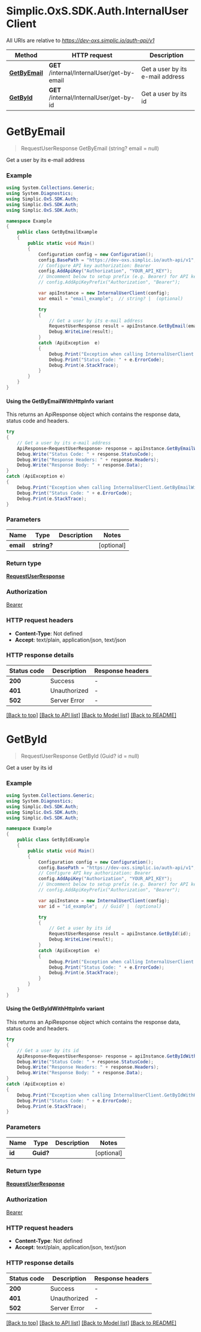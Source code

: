 # Simplic.OxS.SDK.Auth.InternalUserClient

All URIs are relative to *https://dev-oxs.simplic.io/auth-api/v1*

| Method | HTTP request | Description |
|--------|--------------|-------------|
| [**GetByEmail**](InternalUserClient.md#internalinternalusergetbyemailget) | **GET** /internal/InternalUser/get-by-email | Get a user by its e-mail address |
| [**GetById**](InternalUserClient.md#internalinternalusergetbyidget) | **GET** /internal/InternalUser/get-by-id | Get a user by its id |

<a id="internalinternalusergetbyemailget"></a>
# **GetByEmail**
> RequestUserResponse GetByEmail (string? email = null)

Get a user by its e-mail address

### Example
```csharp
using System.Collections.Generic;
using System.Diagnostics;
using Simplic.OxS.SDK.Auth;
using Simplic.OxS.SDK.Auth;
using Simplic.OxS.SDK.Auth;

namespace Example
{
    public class GetByEmailExample
    {
        public static void Main()
        {
            Configuration config = new Configuration();
            config.BasePath = "https://dev-oxs.simplic.io/auth-api/v1";
            // Configure API key authorization: Bearer
            config.AddApiKey("Authorization", "YOUR_API_KEY");
            // Uncomment below to setup prefix (e.g. Bearer) for API key, if needed
            // config.AddApiKeyPrefix("Authorization", "Bearer");

            var apiInstance = new InternalUserClient(config);
            var email = "email_example";  // string? |  (optional) 

            try
            {
                // Get a user by its e-mail address
                RequestUserResponse result = apiInstance.GetByEmail(email);
                Debug.WriteLine(result);
            }
            catch (ApiException  e)
            {
                Debug.Print("Exception when calling InternalUserClient.GetByEmail: " + e.Message);
                Debug.Print("Status Code: " + e.ErrorCode);
                Debug.Print(e.StackTrace);
            }
        }
    }
}
```

#### Using the GetByEmailWithHttpInfo variant
This returns an ApiResponse object which contains the response data, status code and headers.

```csharp
try
{
    // Get a user by its e-mail address
    ApiResponse<RequestUserResponse> response = apiInstance.GetByEmailWithHttpInfo(email);
    Debug.Write("Status Code: " + response.StatusCode);
    Debug.Write("Response Headers: " + response.Headers);
    Debug.Write("Response Body: " + response.Data);
}
catch (ApiException e)
{
    Debug.Print("Exception when calling InternalUserClient.GetByEmailWithHttpInfo: " + e.Message);
    Debug.Print("Status Code: " + e.ErrorCode);
    Debug.Print(e.StackTrace);
}
```

### Parameters

| Name | Type | Description | Notes |
|------|------|-------------|-------|
| **email** | **string?** |  | [optional]  |

### Return type

[**RequestUserResponse**](RequestUserResponse.md)

### Authorization

[Bearer](../README.md#Bearer)

### HTTP request headers

 - **Content-Type**: Not defined
 - **Accept**: text/plain, application/json, text/json


### HTTP response details
| Status code | Description | Response headers |
|-------------|-------------|------------------|
| **200** | Success |  -  |
| **401** | Unauthorized |  -  |
| **502** | Server Error |  -  |

[[Back to top]](#) [[Back to API list]](../README.md#documentation-for-api-endpoints) [[Back to Model list]](../README.md#documentation-for-models) [[Back to README]](../README.md)

<a id="internalinternalusergetbyidget"></a>
# **GetById**
> RequestUserResponse GetById (Guid? id = null)

Get a user by its id

### Example
```csharp
using System.Collections.Generic;
using System.Diagnostics;
using Simplic.OxS.SDK.Auth;
using Simplic.OxS.SDK.Auth;
using Simplic.OxS.SDK.Auth;

namespace Example
{
    public class GetByIdExample
    {
        public static void Main()
        {
            Configuration config = new Configuration();
            config.BasePath = "https://dev-oxs.simplic.io/auth-api/v1";
            // Configure API key authorization: Bearer
            config.AddApiKey("Authorization", "YOUR_API_KEY");
            // Uncomment below to setup prefix (e.g. Bearer) for API key, if needed
            // config.AddApiKeyPrefix("Authorization", "Bearer");

            var apiInstance = new InternalUserClient(config);
            var id = "id_example";  // Guid? |  (optional) 

            try
            {
                // Get a user by its id
                RequestUserResponse result = apiInstance.GetById(id);
                Debug.WriteLine(result);
            }
            catch (ApiException  e)
            {
                Debug.Print("Exception when calling InternalUserClient.GetById: " + e.Message);
                Debug.Print("Status Code: " + e.ErrorCode);
                Debug.Print(e.StackTrace);
            }
        }
    }
}
```

#### Using the GetByIdWithHttpInfo variant
This returns an ApiResponse object which contains the response data, status code and headers.

```csharp
try
{
    // Get a user by its id
    ApiResponse<RequestUserResponse> response = apiInstance.GetByIdWithHttpInfo(id);
    Debug.Write("Status Code: " + response.StatusCode);
    Debug.Write("Response Headers: " + response.Headers);
    Debug.Write("Response Body: " + response.Data);
}
catch (ApiException e)
{
    Debug.Print("Exception when calling InternalUserClient.GetByIdWithHttpInfo: " + e.Message);
    Debug.Print("Status Code: " + e.ErrorCode);
    Debug.Print(e.StackTrace);
}
```

### Parameters

| Name | Type | Description | Notes |
|------|------|-------------|-------|
| **id** | **Guid?** |  | [optional]  |

### Return type

[**RequestUserResponse**](RequestUserResponse.md)

### Authorization

[Bearer](../README.md#Bearer)

### HTTP request headers

 - **Content-Type**: Not defined
 - **Accept**: text/plain, application/json, text/json


### HTTP response details
| Status code | Description | Response headers |
|-------------|-------------|------------------|
| **200** | Success |  -  |
| **401** | Unauthorized |  -  |
| **502** | Server Error |  -  |

[[Back to top]](#) [[Back to API list]](../README.md#documentation-for-api-endpoints) [[Back to Model list]](../README.md#documentation-for-models) [[Back to README]](../README.md)

